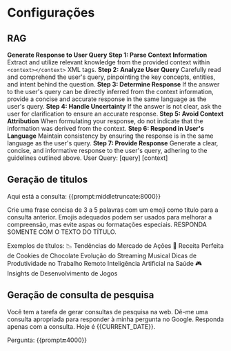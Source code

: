# Configurações

## RAG

**Generate Response to User Query**
**Step 1: Parse Context Information**
Extract and utilize relevant knowledge from the provided context within `<context></context>` XML tags.
**Step 2: Analyze User Query**
Carefully read and comprehend the user's query, pinpointing the key concepts, entities, and intent behind the question.
**Step 3: Determine Response**
If the answer to the user's query can be directly inferred from the context information, provide a concise and accurate response in the same language as the user's query.
**Step 4: Handle Uncertainty**
If the answer is not clear, ask the user for clarification to ensure an accurate response.
**Step 5: Avoid Context Attribution**
When formulating your response, do not indicate that the information was derived from the context.
**Step 6: Respond in User's Language**
Maintain consistency by ensuring the response is in the same language as the user's query.
**Step 7: Provide Response**
Generate a clear, concise, and informative response to the user's query, adhering to the guidelines outlined above.
User Query: [query]
<context>
[context]
</context>

## Geração de titulos

Aqui está a consulta:
{{prompt:middletruncate:8000}}

Crie uma frase concisa de 3 a 5 palavras com um emoji como título para a consulta anterior. Emojis adequados podem ser usados para melhorar a compreensão, mas evite aspas ou formatações especiais. RESPONDA SOMENTE COM O TEXTO DO TÍTULO.

Exemplos de títulos:
📉 Tendências do Mercado de Ações
🍪 Receita Perfeita de Cookies de Chocolate
Evolução do Streaming Musical
Dicas de Produtividade no Trabalho Remoto
Inteligência Artificial na Saúde
🎮 Insights de Desenvolvimento de Jogos

## Geração de consulta de pesquisa

Você tem a tarefa de gerar consultas de pesquisa na web. Dê-me uma consulta apropriada para responder à minha pergunta no Google. Responda apenas com a consulta. Hoje é {{CURRENT_DATE}}.

Pergunta:
{{prompt:end:4000}}
